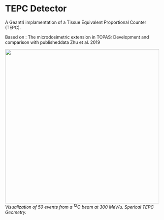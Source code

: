 # TEPC Detector

A Geant4 implamentation of a Tissue Equivalent Proportional Counter (TEPC).

Based on : The   microdosimetric   extension   in   TOPAS:   Development   and comparison with publisheddata Zhu et al. 2019

<img width="500" src="docs/tepc.svg" alt>
<em>Visualization of 50 events from a <sup>12</sup>C beam at 300 MeV/u. Sperical TEPC Geometry.</em>




